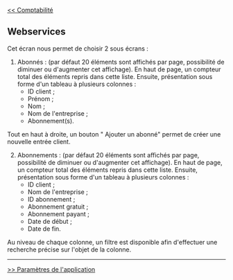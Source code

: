 [<< Comptabilité](2-2-5-comptabilité.md)


##  Webservices ##

Cet écran nous permet de choisir 2 sous écrans :

1) Abonnés : (par défaut 20 éléments sont affichés par page, possibilité de diminuer ou d'augmenter cet affichage).
En haut de page, un compteur total des éléments repris dans cette liste. 
Ensuite, présentation sous forme d'un tableau à plusieurs colonnes :  
    - ID client ;
    - Prénom ; 
    - Nom ;
    - Nom de l'entreprise ; 
    - Abonnement(s).

Tout en haut à droite, un bouton " Ajouter un abonné" permet de créer une nouvelle entrée client. 

2) Abonnements : (par défaut 20 éléments sont affichés par page, possibilité de diminuer ou d'augmenter cet affichage).
En haut de page, un compteur total des éléments repris dans cette liste. 
Ensuite, présentation sous forme d'un tableau à plusieurs colonnes :  
    - ID client ;
    - Nom de l'entreprise ; 
    - ID abonnement ; 
    - Abonnement gratuit ;
    - Abonnement payant ;
    - Date de début ; 
    - Date de fin.

Au niveau de chaque colonne, un filtre est disponible afin d'effectuer une recherche précise sur l'objet de la colonne. 

---

[>> Paramètres de l'application](2-2-7-paramètres-application.md)

